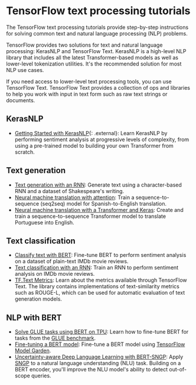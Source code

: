 # TensorFlow text processing tutorials

The TensorFlow text processing tutorials provide step-by-step instructions for
solving common text and natural language processing (NLP) problems.

TensorFlow provides two solutions for text and natural language processing:
KerasNLP and TensorFlow Text. KerasNLP is a high-level NLP library that includes
all the latest Transformer-based models as well as lower-level tokenization
utilities. It's the recommended solution for most NLP use cases.

If you need access to lower-level text processing tools, you can use
TensorFlow Text. TensorFlow Text provides a collection of ops and libraries to
help you work with input in text form such as raw text strings or documents.

## KerasNLP

* [Getting Started with KerasNLP](https://keras.io/guides/keras_nlp/getting_started/){: .external}:
  Learn KerasNLP by performing sentiment analysis at progressive levels of
  complexity, from using a pre-trained model to building your own Transformer
  from scratch.

## Text generation

* [Text generation with an RNN](https://tensorflow.org/text/tutorials/text_generation):
  Generate text using a character-based RNN and a dataset of Shakespeare's
  writing.
* [Neural machine translation with attention](https://tensorflow.org/text/tutorials/nmt_with_attention):
  Train a sequence-to-sequence (seq2seq) model for Spanish-to-English
  translation.
* [Neural machine translation with a Transformer and Keras](https://tensorflow.org/text/tutorials/transformer):
  Create and train a sequence-to-sequence Transformer model to translate
  Portuguese into English.

## Text classification

* [Classify text with BERT](https://tensorflow.org/text/tutorials/classify_text_with_bert):
  Fine-tune BERT to perform sentiment analysis on a dataset of plain-text IMDb
  movie reviews.
* [Text classification with an RNN](https://tensorflow.org/text/tutorials/text_classification_rnn):
  Train an RNN to perform sentiment analysis on IMDb movie reviews.
* [TF.Text Metrics](https://tensorflow.org/text/tutorials/text_similarity):
  Learn about the metrics available through TensorFlow Text. The library
  contains implementations of text-similarity metrics such as ROUGE-L, which can
  be used for automatic evaluation of text generation models.

## NLP with BERT

* [Solve GLUE tasks using BERT on TPU](https://tensorflow.org/text/tutorials/bert_glue):
  Learn how to fine-tune BERT for tasks from the
  [GLUE benchmark](https://gluebenchmark.com/).
* [Fine-tuning a BERT model](https://tensorflow.org/tfmodels/nlp/fine_tune_bert):
  Fine-tune a BERT model using
  [TensorFlow Model Garden](https://github.com/tensorflow/models).
* [Uncertainty-aware Deep Language Learning with BERT-SNGP](https://tensorflow.org/text/tutorials/uncertainty_quantification_with_sngp_bert):
  Apply [SNGP](https://arxiv.org/abs/2006.10108) to a natural language
  understanding (NLU) task. Building on a BERT encoder, you'll improve the NLU
  model's ability to detect out-of-scope queries.